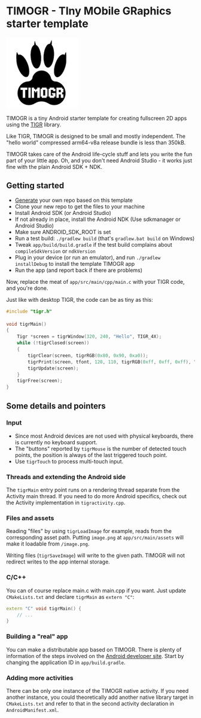 # TIMOGR - TIny MObile GRaphics starter template

![](./app/src/main/assets/timogr.png)

TIMOGR is a tiny Android starter template for creating fullscreen 2D apps using the
[TIGR](https://github.com/erkkah/tigr) library.

Like TIGR, TIMOGR is designed to be small and mostly independent.
The "hello world" compressed arm64-v8a release bundle is less than 350kB.

TIMOGR takes care of the Android life-cycle stuff and lets you write the fun part of your little app.
Oh, and you don't need Android Studio - it works just fine with the plain Android SDK + NDK.

## Getting started

* [Generate](https://github.com/erkkah/timogr/generate) your own repo based on this template
* Clone your new repo to get the files to your machine
* Install Android SDK (or Android Studio)
* If not already in place, install the Android NDK (Use sdkmanager or Android Studio)
* Make sure ANDROID_SDK_ROOT is set
* Run a test build: `./gradlew build` (that's `gradlew.bat build` on Windows)
* Tweak `app/build/build.gradle` if the test build complains about `compileSdkVersion` or `ndkVersion`
* Plug in your device (or run an emulator), and run `./gradlew installDebug` to install the template TIMOGR app
* Run the app (and report back if there are problems)

Now, replace the meat of `app/src/main/cpp/main.c` with your TIGR code, and you're done.

Just like with desktop TIGR, the code can be as tiny as this:

```C
#include "tigr.h"

void tigrMain()
{
    Tigr *screen = tigrWindow(320, 240, "Hello", TIGR_4X);
    while (!tigrClosed(screen))
    {
        tigrClear(screen, tigrRGB(0x80, 0x90, 0xa0));
        tigrPrint(screen, tfont, 120, 110, tigrRGB(0xff, 0xff, 0xff), "Hello, world.");
        tigrUpdate(screen);
    }
    tigrFree(screen);
}
```

## Some details and pointers

### Input
* Since most Android devices are not used with physical keyboards, there is currently no keyboard support.
* The "buttons" reported by `tigrMouse` is the number of detected touch points, the position is always of the last triggered touch point.
* Use `tigrTouch` to process multi-touch input.

### Threads and extending the Android side
The `tigrMain` entry point runs on a rendering thread separate from the Activity main thread. If you need to do more Android specifics, check out the Activity implementation in `tigractivity.cpp`.

### Files and assets
Reading "files" by using `tigrLoadImage` for example, reads from the corresponding asset path. Putting `image.png` at `app/src/main/assets` will make it loadable from `/image.png`.

Writing files (`tigrSaveImage`) will write to the given path. TIMOGR will not redirect writes to the app internal storage.

### C/C++
You can of course replace main.c with main.cpp if you want. Just update `CMakeLists.txt` and declare `tigrMain` as `extern "C"`:

```C++
extern "C" void tigrMain() {
    // ...
}
```

### Building a "real" app
You can make a distributable app based on TIMOGR. There is plenty of information of the steps involved on the [Android developer site](https://developer.android.com/studio/publish). Start by changing the application ID in `app/build.gradle`.

### Adding more activities
There can be only one instance of the TIMOGR native activity. If you need another instance, you could theoretically add another native library target in `CMakeLists.txt` and refer to that in the second activity declaration in `AndroidManifest.xml`.
